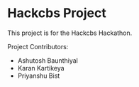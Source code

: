 # Hackcbs Project
This project is for the Hackcbs Hackathon.
 
Project Contributors:
* Ashutosh Baunthiyal
* Karan Kartikeya
* Priyanshu Bist

